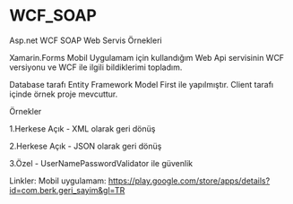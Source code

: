 # WCF_SOAP

Asp.net WCF SOAP Web Servis Örnekleri

Xamarin.Forms Mobil Uygulamam için kullandığım Web Api servisinin WCF versiyonu ve WCF ile ilgili bildiklerimi topladım.

Database tarafı Entity Framework Model First ile yapılmıştır. Client tarafı içinde örnek proje mevcuttur.

Örnekler 

1.Herkese Açık - XML olarak geri dönüş

2.Herkese Açık - JSON olarak geri dönüş

3.Özel - UserNamePasswordValidator ile güvenlik

Linkler: Mobil uygulamam: https://play.google.com/store/apps/details?id=com.berk.geri_sayim&gl=TR
